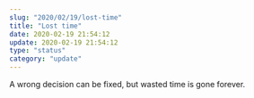 ```yaml
---
slug: "2020/02/19/lost-time"
title: "Lost time"
date: 2020-02-19 21:54:12
update: 2020-02-19 21:54:12
type: "status"
category: "update"
---
```


A wrong decision can be fixed, but wasted time is gone forever.
